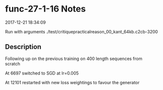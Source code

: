 # func-27-1-16 Notes

2017-12-21 18:34:09

Run with arguments ./test/critiquepracticalreason_00_kant_64kb.c2cb-3200 

## Description

Following up on the previous training on 400  length
sequences from scratch

At 6697 switched to SGD at lr=0.005 

At 12101 restarted with new loss weightings to 
favour the generator
